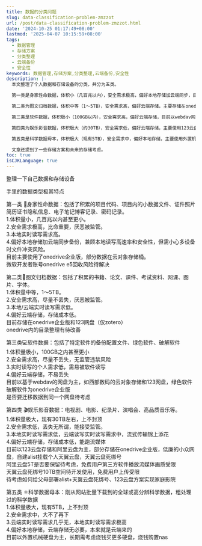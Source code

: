 ```yaml
---
title: 数据的分类问题
slug: data-classification-problem-zmzzot
url: /post/data-classification-problem-zmzzot.html
date: '2024-10-25 01:17:49+08:00'
lastmod: '2025-04-07 10:15:59+08:00'
tags:
  - 数据管理
  - 存储方案
  - 分类整理
  - 云端备份
  - 安全性
keywords: 数据管理,存储方案,分类整理,云端备份,安全性
description: |-
  本文整理了个人数据和存储设备的分类，共分为五类。  

  第一类是身家性命数据，体积小（几百兆以内），安全需求极高，偏好本地存储加云端同步，目前使用onedrive企业版和云对象存储。  

  第二类为图文归档数据，体积中等（1～5TB），安全需求高，偏好云端存储，主要存储在onedrive和123网盘。  

  第三类是软件数据，体积极小（100GB以内），安全需求高，偏好云端存储，目前以webdav网盘为主。  

  第四类为娱乐影音数据，体积极大（约30TB），安全需求低，偏好云端存储，主要使用123云盘和阿里云盘。  

  第五类是科学数据母本，体积极大（现有5TB），安全需求中，偏好本地存储，主要使用外置机械硬盘。  

  文章还提到了一些存储方案和未来的存储考虑。
toc: true
isCJKLanguage: true
---
```




整理一下自己数据和存储设备

手里的数据类型极其特点

第一类 🔑身家性命数据：包括了积累的项目代码、项目内的小数据文件、证件照片简历证书隐私信息、电子笔记博客记录、密码记录。  
1.体积量小，几百兆以内甚至更小。  
2.安全需求极高，比命重要，厌恶被监管。  
3.本地实时读写需求高。  
4.偏好本地存储加云端同步备份，兼顾本地读写高速率和安全性，但需小心多设备时文件冲突风险。  
目前主要使用了onedrive企业版，部分数据在云对象存储桶。  
微软开发者账号onedrive e5回收风险待解决

第二类📖图文归档数据：包括了积累的书籍、论文、课件、考试资料、网课、图片、字体。  
1.体积量中等，1～5TB。  
2.安全需求高，尽量不丢失，厌恶被监管。  
3.本地/云端实时读写需求低。  
4.偏好云端存储，存储成本低。  
目前存储在onedrive企业版和123网盘（仅zotero）  
onedrive内的目录整理有待改善

第三类💻软件数据：包括了特定软件的备份配置文件、绿色软件、破解软件  
1.体积量极小，100GB之内甚至更小  
2.安全需求高，尽量不丢失，无监管违禁风险  
3.实时读写的个人需求低，需易被软件读写  
4.偏好云端存储，不易丢失  
目前以基于webdav的网盘为主，如西部数码的云对象存储和123网盘，绿色软件破解软件为onedrive企业版  
是否要迁移数据到同一个网盘待考虑

第四类 🎬娱乐影音数据：电视剧、电影、纪录片、演唱会、高品质音乐等。  
1.体积量极大，现有30TB左右，上不封顶  
2.安全需求低，丢失无所谓，能接受监管。  
3.本地实时读写需求低，云端读写实时读写需求中，流式传输锦上添花  
4.偏好云端存储，存储成本低，能跑流媒体  
目前以123云盘存储和阿里云盘为主，部分存储在onedrive企业版，低廉的小众网盘，自建alist挂载个人天翼云盘，天翼云盘死绑号  
阿里云盘5T是否要保留待考虑，免费用户第三方软件播放流媒体画质受限  
天翼云盘死绑号10TB空间待开发使用，免费用户上传受限  
待考虑如何给父母部署alist+天翼云盘死绑号、123云盘方案实现家庭影院

第五类 ⚛️科学数据母本：刚从网站批量下载到的全球或高分辨科学数据，粗处理过的科学数据  
1.体积量极大，现有5TB，上不封顶  
2.安全需求中，大不了再下  
3.云端实时读写需求几乎无，本地实时读写需求极高  
4.偏好本地存储，云端存储无必要，本来就是云端来的  
目前以外置机械硬盘为主，长期需考虑烧钱买更多硬盘，烧钱购置nas
